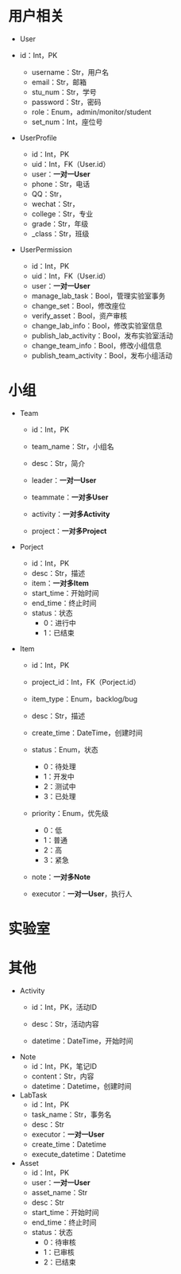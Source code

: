 # 用户相关

* User
* id：Int，PK
  * username：Str，用户名
  * email：Str，邮箱
  * stu_num：Str，学号
  * password：Str，密码
  * role：Enum，admin/monitor/student
  * set_num：Int，座位号
* UserProfile

  * id：Int，PK
  * uid：Int，FK（User.id）
  * user：**一对一User**
  * phone：Str，电话
  * QQ：Str，
  * wechat：Str，
  * college：Str，专业
  * grade：Str，年级
  * _class：Str，班级
* UserPermission
  * id：Int，PK
  * uid：Int，FK（User.id）
  * user：**一对一User**
  * manage_lab_task：Bool，管理实验室事务
  * change_set：Bool，修改座位
  * verify_asset：Bool，资产审核
  * change_lab_info：Bool，修改实验室信息
  * publish_lab_activity：Bool，发布实验室活动
  * change_team_info：Bool，修改小组信息
  * publish_team_activity：Bool，发布小组活动


# 小组

* Team
  * id：Int，PK
  
  * team_name：Str，小组名
  
  * desc：Str，简介
  
  * leader：**一对一User**
  
  * teammate：**一对多User**
  
  * activity：**一对多Activity**
  
  * project：**一对多Project**
  
* Porject
  * id：Int，PK
  * desc：Str，描述
  * item：**一对多Item**
  * start_time：开始时间
  * end_time：终止时间
  * status：状态
    * 0：进行中
    * 1：已结束
  
* Item
  * id：Int，PK
  * project_id：Int，FK（Porject.id）
  * item_type：Enum，backlog/bug
  * desc：Str，描述
  * create_time：DateTime，创建时间
  * status：Enum，状态
    * 0：待处理
    * 1：开发中
    * 2：测试中
    * 3：已处理
  * priority：Enum，优先级
    * 0：低
    * 1：普通
    * 2：高
    * 3：紧急
  
  * note：**一对多Note**
  * executor：**一对一User**，执行人

# 实验室



# 其他

* Activity
  * id：Int，PK，活动ID
  
  * desc：Str，活动内容
  
  * datetime：DateTime，开始时间
* Note
  * id：Int，PK，笔记ID
  * content：Str，内容
  * datetime：Datetime，创建时间
* LabTask
  * id：Int，PK
  * task_name：Str，事务名
  * desc：Str
  * executor：**一对一User**
  * create_time：Datetime
  * execute_datetime：Datetime
* Asset
  * id：Int，PK
  * user：**一对一User**
  * asset_name：Str
  * desc：Str
  * start_time：开始时间
  * end_time：终止时间
  * status：状态
    * 0：待审核
    * 1：已审核
    * 2：已结束

